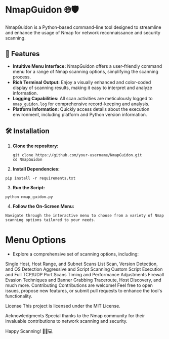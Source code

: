 # NmapGuidon 🌐🛡️

NmapGuidon is a Python-based command-line tool designed to streamline and enhance the usage of Nmap for network reconnaissance and security scanning.

## 🚀 Features

- **Intuitive Menu Interface:** NmapGuidon offers a user-friendly command menu for a range of Nmap scanning options, simplifying the scanning process.
- **Rich Terminal Output:** Enjoy a visually enhanced and color-coded display of scanning results, making it easy to interpret and analyze information.
- **Logging Capabilities:** All scan activities are meticulously logged to `nmap_guidon.log` for comprehensive record-keeping and analysis.
- **Platform Information:** Quickly access details about the execution environment, including platform and Python version information.

## 🛠️ Installation

1. **Clone the repository:**
   ```
   git clone https://github.com/your-username/NmapGuidon.git
   cd NmapGuidon
   ```

2. **Install Dependencies:**
```
pip install -r requirements.txt
```

3. **Run the Script:**
```
python nmap_guidon.py
```

4. **Follow the On-Screen Menu:**
```
Navigate through the interactive menu to choose from a variety of Nmap scanning options tailored to your needs.
```

# Menu Options
- Explore a comprehensive set of scanning options, including:

Single Host, Host Range, and Subnet Scans
List Scan, Version Detection, and OS Detection
Aggressive and Script Scanning
Custom Script Execution and Full TCP/UDP Port Scans
Timing and Performance Adjustments
Firewall Evasion Techniques and Banner Grabbing
Traceroute, Host Discovery, and much more.
Contributing
Contributions are welcome! Feel free to open issues, propose new features, or submit pull requests to enhance the tool's functionality.

License
This project is licensed under the MIT License.

Acknowledgments
Special thanks to the Nmap community for their invaluable contributions to network scanning and security.

Happy Scanning! 🕵️‍♂️💻
